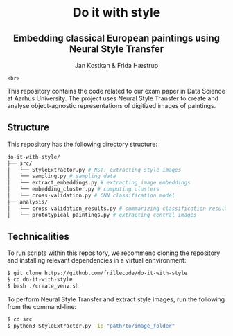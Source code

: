 <br />

  <h1 align="center">Do it with style</h1> 

  <h2 align="center">Embedding classical European paintings using Neural Style Transfer </h2> 
  <p align="center">
    Jan Kostkan & Frida Hæstrup 

    <br>
</p>

This repository contains the code related to our exam paper in Data Science at Aarhus University. The project uses Neural Style Transfer to create and analyse object-agnostic representations of digitized images of paintings. 


## Structure
This repository has the following directory structure:

```bash
do-it-with-style/  
├── src/
│   └── StyleExtractor.py # NST: extracting style images
│   └── sampling.py # sampling data
│   └── extract_embeddings.py # extracting image embeddings
│   └── embedding_cluster.py # computing clusters
│   └── cross-validation.py # CNN classification model
├── analysis/  
│   └── cross-validation_results.py # summarizing classification results
│   └── prototypical_paintings.py # extracting central images
```

## Technicalities
To run scripts within this repository, we recommend cloning the repository and installing relevant dependencies in a virtual ennvironment:
```bash
$ git clone https://github.com/frillecode/do-it-with-style
$ cd do-it-with-style
$ bash ./create_venv.sh 
```

To perform Neural Style Transfer and extract style images, run the following from the command-line:
```bash
$ cd src
$ python3 StyleExtractor.py -ip "path/to/image_folder"
```


